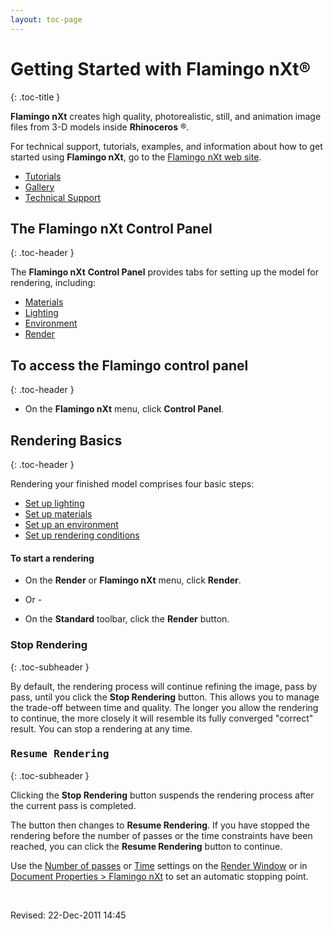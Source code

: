```yaml
---
layout: toc-page
---
```



# Getting Started with Flamingo nXt®
{: .toc-title }

 **Flamingo nXt** creates high quality, photorealistic, still, and animation image files from 3-D models inside **Rhinoceros** ®.

For technical support, tutorials, examples, and information about how to get started using **Flamingo nXt**, go to the [Flamingo nXt web site](http://nxt.flamingo3d.com/).

 *  [Tutorials](http://nxt.flamingo3d.com/page/tutorials-and-documentation) 
 *  [Gallery](http://nxt.flamingo3d.com/photo) 
 *  [Technical Support](http://nxt.flamingo3d.com/forum) 

## The Flamingo nXt Control Panel
{: .toc-header }

The **Flamingo nXt**  **Control Panel** provides tabs for setting up the model for rendering, including:

 *  [Materials](..\Materials\Materials_Tab.html) 
 *  [Lighting](../Lighting/Lighting_Tab.html) 
 *  [Environment](../Environment/Environment_Tab.html) 
 *  [Render](../Render/Render_Tab.html) 

## To access the Flamingo control panel
{: .toc-header }

 * On the **Flamingo nXt** menu, click **Control Panel**.

## Rendering Basics
{: .toc-header }

Rendering your finished model comprises four basic steps:

 *  [Set up lighting](../Lighting/Lighting_Tab.html) 
 *  [Set up materials](..\Materials\Materials_Tab.html) 
 *  [Set up an environment](../Environment/Environment_Tab.html) 
 *  [Set up rendering conditions](../Render/Render_Tab.html) 

#### To start a rendering

 * On the **Render** or **Flamingo nXt** menu, click **Render**.
- Or -

 * On the **Standard** toolbar, click the **Render** button.

### Stop Rendering
{: .toc-subheader }

By default, the rendering process will continue refining the image, pass by pass, until you click the **Stop Rendering** button. This allows you to manage the trade-off between time and quality. The longer you allow the rendering to continue, the more closely it will resemble its fully converged &quot;correct&quot; result. You can stop a rendering at any time.


###  <kbd>Resume Rendering</kbd> 
{: .toc-subheader }

Clicking the **Stop Rendering** button suspends the rendering process after the current pass is completed.

The button then changes to **Resume Rendering**. If you have stopped the rendering before the number of passes or the time constraints have been reached, you can click the **Resume Rendering** button to continue.

Use the [Number of passes](..\Render\Render_Window.html#Number_of_passes) or [Time](..\Render\Render_Window.html#Time) settings on the [Render Window](..\Render\Render_Window.html) or in [Document Properties &gt; Flamingo nXt](..\Render\DocumentProperties_Flamingo.html) to set an automatic stopping point.

&#160;

Revised: 22-Dec-2011 14:45

